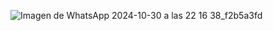 ![Imagen de WhatsApp 2024-10-30 a las 22 16 38_f2b5a3fd](https://github.com/user-attachments/assets/85c0278c-ee70-47ed-8091-978239d5e047)
